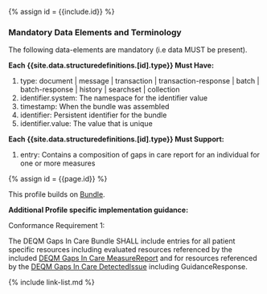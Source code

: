 {% assign id = {{include.id}} %}
<!--Begin Generated Intro Tag (DO NOT REMOVE)-->
### Mandatory Data Elements and Terminology
The following data-elements are mandatory (i.e data MUST be present).

**Each {{site.data.structuredefinitions.[id].type}} Must Have:**
1. type: document \| message \| transaction \| transaction-response \| batch \| batch-response \| history \| searchset \| collection
2. identifier.system: The namespace for the identifier value
3. timestamp: When the bundle was assembled
4. identifier: Persistent identifier for the bundle
5. identifier.value: The value that is unique

**Each {{site.data.structuredefinitions.[id].type}} Must Support:**
1. entry: Contains a composition of gaps in care report for an individual for one or more measures

<!--End Generated Intro (DO NOT REMOVE)-->


{% assign id = {{page.id}} %}

This profile builds on [Bundle](https://www.hl7.org/fhir/bundle.html).

**Additional Profile specific implementation guidance:**

Conformance Requirement 1:

The DEQM Gaps In Care Bundle SHALL include entries for all patient specific resources including evaluated resources referenced by the included [DEQM Gaps In Care MeasureReport](StructureDefinition-indv-measurereport-deqm.html) and for resources referenced by the [DEQM Gaps In Care DetectedIssue](StructureDefinition-gaps-detectedissue-deqm.html) including GuidanceResponse. 


<!-- ### Examples-->


{% include link-list.md %}
